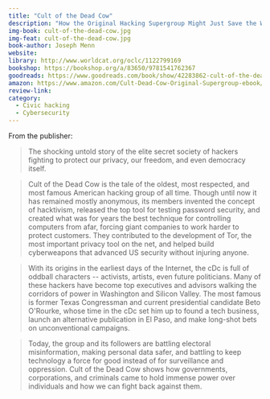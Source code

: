 ```yaml
---
title: "Cult of the Dead Cow"
description: "How the Original Hacking Supergroup Might Just Save the World"
img-book: cult-of-the-dead-cow.jpg
img-feat: cult-of-the-dead-cow.jpg
book-author: Joseph Menn
website: 
library: http://www.worldcat.org/oclc/1122799169
bookshop: https://bookshop.org/a/83650/9781541762367
goodreads: https://www.goodreads.com/book/show/42283862-cult-of-the-dead-cow?from_search=true&from_srp=true&qid=DaB8khZe5G&rank=1
amazon: https://www.amazon.com/Cult-Dead-Cow-Original-Supergroup-ebook/dp/B07J54F9KR/ref=sr_1_1?crid=3UDQPXF09DH7K&keywords=Cult+of+the+Dead+Cow&qid=1659067559&sprefix=cult+of+the+dead+cow%2Caps%2C240&sr=8-1
review-link: 
category:
  - Civic hacking
  - Cybersecurity
---
```


From the publisher:

>The shocking untold story of the elite secret society of hackers fighting to protect our privacy, our freedom, and even democracy itself.

>Cult of the Dead Cow is the tale of the oldest, most respected, and most famous American hacking group of all time. Though until now it has remained mostly anonymous, its members invented the concept of hacktivism, released the top tool for testing password security, and created what was for years the best technique for controlling computers from afar, forcing giant companies to work harder to protect customers. They contributed to the development of Tor, the most important privacy tool on the net, and helped build cyberweapons that advanced US security without injuring anyone.

>With its origins in the earliest days of the Internet, the cDc is full of oddball characters -- activists, artists, even future politicians. Many of these hackers have become top executives and advisors walking the corridors of power in Washington and Silicon Valley. The most famous is former Texas Congressman and current presidential candidate Beto O'Rourke, whose time in the cDc set him up to found a tech business, launch an alternative publication in El Paso, and make long-shot bets on unconventional campaigns.

>Today, the group and its followers are battling electoral misinformation, making personal data safer, and battling to keep technology a force for good instead of for surveillance and oppression. Cult of the Dead Cow shows how governments, corporations, and criminals came to hold immense power over individuals and how we can fight back against them.